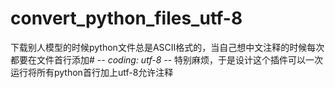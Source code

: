 # convert_python_files_utf-8
下载别人模型的时候python文件总是ASCII格式的，当自己想中文注释的时候每次都要在文件首行添加# -*- coding: utf-8 -*-  特别麻烦，于是设计这个插件可以一次运行将所有python首行加上utf-8允许注释
